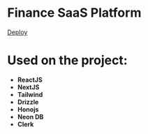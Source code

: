 # Finance SaaS Platform

[Deploy](https://finance-manager-sigma-nine.vercel.app/)

# Used on the project:

- **ReactJS**
- **NextJS**
- **Tailwind**
- **Drizzle**
- **Honojs**
- **Neon DB**
- **Clerk**
